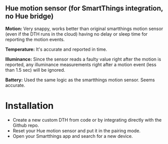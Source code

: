 ## Hue motion sensor (for SmartThings integration, no Hue bridge)

**Motion:**
Very snappy, works better than original smartthings motion sensor (even if the DTH runs in the cloud) having no delay or sleep time for reporting the motion events.

**Temperature:**
It's accurate and reported in time.

**Illuminance:**
Since the sensor reads a faulty value right after the motion is reported, any illuminance measurements right after a motion event (less than 1.5 sec) will be ignored.

**Battery:**
Used the same logic as the smartthings motion sensor. Seems accurate.

# Installation
* Create a new custom DTH from code or by integrating directly with the Github repo.
* Reset your Hue motion sensor and put it in the pairing mode.
* Open your Smartthings app and search for a new device.
